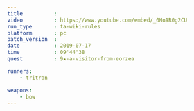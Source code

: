 ```yaml
---
title          :
video          : https://www.youtube.com/embed/_0HoAR0g2CU
run_type       : ta-wiki-rules
platform       : pc
patch_version  : 
date           : 2019-07-17
time           : 09'44"38
quest          : 9★-a-visitor-from-eorzea

runners:
    - tritran

weapons:
    - bow
---
```

